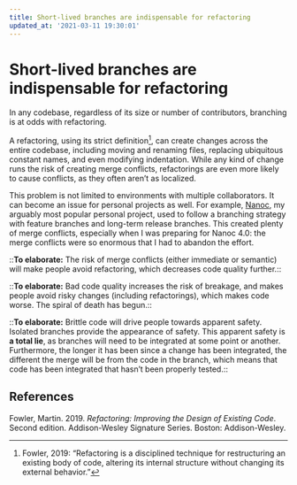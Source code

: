 ```yaml
---
title: Short-lived branches are indispensable for refactoring
updated_at: '2021-03-11 19:30:01'
---
```


# Short-lived branches are indispensable for refactoring
In any codebase, regardless of its size or number of contributors, branching is at odds with refactoring.

A refactoring, using its strict definition[^1], can create changes across the entire codebase, including moving and renaming files, replacing ubiquitous constant names, and even modifying indentation. While any kind of change runs the risk of creating merge conflicts, refactorings are even more likely to cause conflicts, as they often aren’t as localized.

[^1]: Fowler, 2019: “Refactoring is a disciplined technique for restructuring an existing body of code, altering its internal structure without changing its external behavior.”

This problem is not limited to environments with multiple collaborators. It can become an issue for personal projects as well. For example, [Nanoc](https://nanoc.ws), my arguably most popular personal project, used to follow a branching strategy with feature branches and long-term release branches. This created plenty of merge conflicts, especially when I was preparing for Nanoc 4.0: the merge conflicts were so enormous that I had to abandon the effort.

::**To elaborate:** The risk of merge conflicts (either immediate or semantic) will make people avoid refactoring, which decreases code quality further.::

::**To elaborate:** Bad code quality increases the risk of breakage, and makes people avoid risky changes (including refactorings), which makes code worse. The spiral of death has begun.::

::**To elaborate:** Brittle code will drive people towards apparent safety. Isolated branches provide the appearance of safety. This apparent safety is **a total lie**, as branches will need to be integrated at some point or another. Furthermore, the longer it has been since a change has been integrated, the different the merge will be from the code in the branch, which means that code has been integrated that hasn’t been properly tested.::

## References
Fowler, Martin. 2019. *Refactoring: Improving the Design of Existing Code*. Second edition. Addison-Wesley Signature Series. Boston: Addison-Wesley.